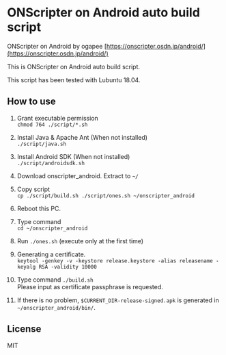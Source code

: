 # ONScripter on Android auto build script

ONScripter on Android by ogapee [https://onscripter.osdn.jp/android/](https://onscripter.osdn.jp/android/)

This is ONScripter on Android auto build script.

This script has been tested with Lubuntu 18.04.

## How to use

1. Grant executable permission  
    `chmod 764 ./script/*.sh`

1. Install Java & Apache Ant (When not installed)  
    `./script/java.sh`

1. Install Android SDK (When not installed)  
    `./script/androidsdk.sh`

1. Download onscripter_android. Extract to `~/`

1. Copy script  
    `cp ./script/build.sh ./script/ones.sh ~/onscripter_android`

1. Reboot this PC.

1. Type command  
    `cd ~/onscripter_android`

1. Run `./ones.sh` (execute only at the first time)

1. Generating a certificate.  
    `keytool -genkey -v -keystore release.keystore -alias releasename -keyalg RSA -validity 10000`

1. Type command `./build.sh`  
    Please input as certificate passphrase is requested.

1. If there is no problem, `$CURRENT_DIR-release-signed.apk` is generated in `~/onscripter_android/bin/`.

## License

MIT
